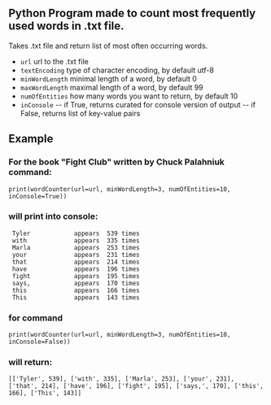 ## Python Program made to count most frequently used words in .txt file.

Takes .txt file and return list of most often occurring words.

- `url`  url to the .txt file
- `textEncoding`  type of character encoding, by default utf-8
- `minWordLength`  minimal length of a word, by default 0
- `maxWordLength`  maximal length of a word, by default 99
- `numOfEntities`  how many words you want to return, by default 10
- `inConsole`
  -- if True, returns curated for console version of output
  -- if False, returns list of key-value pairs

## Example

### For the book "Fight Club" written by Chuck Palahniuk command:

`print(wordCounter(url=url, minWordLength=3, numOfEntities=10, inConsole=True))`

### will print into console:

```
 Tyler            appears  539 times
 with             appears  335 times
 Marla            appears  253 times
 your             appears  231 times
 that             appears  214 times
 have             appears  196 times
 fight            appears  195 times
 says,            appears  170 times
 this             appears  166 times
 This             appears  143 times
```

### for command

`print(wordCounter(url=url, minWordLength=3, numOfEntities=10, inConsole=False))`

### will return:

```
[['Tyler', 539], ['with', 335], ['Marla', 253], ['your', 231], ['that', 214], ['have', 196], ['fight', 195], ['says,', 170], ['this', 166], ['This', 143]]
```
